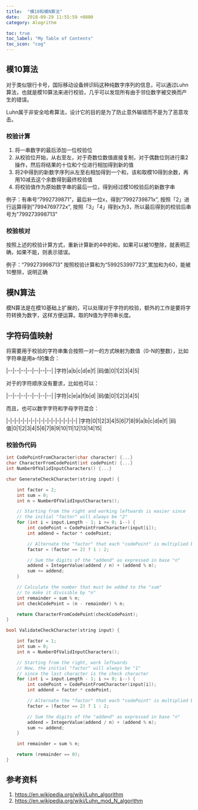```yaml
---
title:  "模10和模N算法"
date:   2018-09-29 11:55:59 +0800
category: Alogrithm

toc: true
toc_label: "My Table of Contents"
toc_icon: "cog"
---
```


## 模10算法

对于类似银行卡号，国际移动设备辨识码这种纯数字序列的信息，可以通过Luhn算法，也就是模10算法来进行校验，几乎可以发现所有由于邻位数字被交换而产生的错误。

Luhn属于非安全哈希算法，设计它的目的是为了防止意外输错而不是为了恶意攻击。

### 校验计算

1. 将一串数字的最后添加一位校验位
2. 从校验位开始，从右至左，对于奇数位数值直接复制，对于偶数位则进行乘2操作，然后将结果的十位和个位进行相加得到新的值
3. 将2中得到的新数字序列从左至右相加得到一个和，该和取模10得到余数，再用10减去这个余数得到最终校验值
4. 将校验值作为原始数字串的最后一位，得到经过模10校验后的新数字串

例子：有串号“7992739871”，最后补一位x，得到“7992739871x”, 按照「2」进行运算得到"7994769772x", 按照「3」「4」得到x为3，所以最后得到的校验后串号为"799273998713"


### 校验核对

按照上述的校验计算方式，重新计算新的4中的和，如果可以被10整除，就表明正确，如果不能，则表示错误。

例子：“799273998713” 按照校验计算和为“599253997723”,累加和为60，能被10整除，说明正确

## 模N算法

模N算法是在模10基础上扩展的，可以处理对于字符的校验，额外的工作是要将字符转换为数字，这样方便运算。取的N值为字符串长度。

## 字符码值映射

将需要用于校验的字符串集合按照一对一的方式映射为数值（0-N的整数），比如字符串是用a-f的集合：

|--|--|--|--|--|--|--|
|字符|a|b|c|d|e|f|
|码值|0|1|2|3|4|5|

对于的字符顺序没有要求，比如也可以：

|--|--|--|--|--|--|--|
|字符|c|e|a|f|b|d|
|码值|0|1|2|3|4|5|

而且，也可以数字字符和字母字符混合：

|-|-|-|-|-|-|-|-|-|-|-|-|-|-|-|-|-|
|字符|0|1|2|3|4|5|6|7|8|9|a|b|c|d|e|f|
|码值|0|1|2|3|4|5|6|7|8|9|10|11|12|13|14|15|

### 校验伪代码

```c
int CodePointFromCharacter(char character) {...}
char CharacterFromCodePoint(int codePoint) {...}
int NumberOfValidInputCharacters() {...}

char GenerateCheckCharacter(string input) {

	int factor = 2;
	int sum = 0;
	int n = NumberOfValidInputCharacters();

	// Starting from the right and working leftwards is easier since 
	// the initial "factor" will always be "2" 
	for (int i = input.Length - 1; i >= 0; i--) {
		int codePoint = CodePointFromCharacter(input[i]);
		int addend = factor * codePoint;

		// Alternate the "factor" that each "codePoint" is multiplied by
		factor = (factor == 2) ? 1 : 2;

		// Sum the digits of the "addend" as expressed in base "n"
		addend = IntegerValue(addend / n) + (addend % n);
		sum += addend;
	}

	// Calculate the number that must be added to the "sum" 
	// to make it divisible by "n"
	int remainder = sum % n;
	int checkCodePoint = (n - remainder) % n;

	return CharacterFromCodePoint(checkCodePoint);
}

bool ValidateCheckCharacter(string input) {

	int factor = 1;
	int sum = 0;
	int n = NumberOfValidInputCharacters();

	// Starting from the right, work leftwards
	// Now, the initial "factor" will always be "1" 
	// since the last character is the check character
	for (int i = input.Length - 1; i >= 0; i--) {
		int codePoint = CodePointFromCharacter(input[i]);
		int addend = factor * codePoint;

		// Alternate the "factor" that each "codePoint" is multiplied by
		factor = (factor == 2) ? 1 : 2;

		// Sum the digits of the "addend" as expressed in base "n"
		addend = IntegerValue(addend / n) + (addend % n);
		sum += addend;
	}

	int remainder = sum % n;

	return (remainder == 0);
}

```


## 参考资料
1. https://en.wikipedia.org/wiki/Luhn_algorithm
2. https://en.wikipedia.org/wiki/Luhn_mod_N_algorithm
